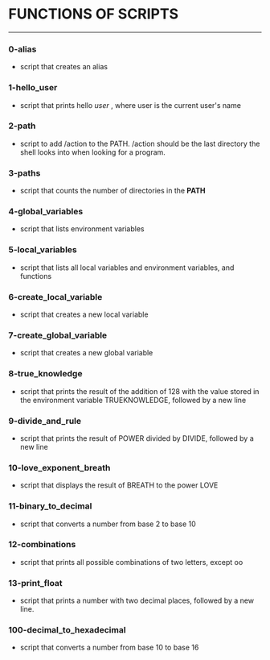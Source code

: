 
# FUNCTIONS OF SCRIPTS
---

### 0-alias
- script that creates an alias

### 1-hello_user
- script that prints hello *user* , where user is the current user's name

### 2-path
- script to add /action to the PATH. /action should be the last directory the shell looks into when looking for a program.

### 3-paths
- script that counts the number of directories in the **PATH**

### 4-global_variables
- script that lists environment variables

### 5-local_variables
- script that lists all local variables and environment variables, and functions

### 6-create_local_variable
- script that creates a new local variable

### 7-create_global_variable
- script that creates a new global variable

### 8-true_knowledge
- script that prints the result of the addition of 128 with the value stored in the environment variable TRUEKNOWLEDGE, followed by a new line

### 9-divide_and_rule
- script that prints the result of POWER divided by DIVIDE, followed by a new line

### 10-love_exponent_breath
- script that displays the result of BREATH to the power LOVE

### 11-binary_to_decimal
- script that converts a number from base 2 to base 10

### 12-combinations
- script that prints all possible combinations of two letters, except oo

### 13-print_float
- script that prints a number with two decimal places, followed by a new line.

### 100-decimal_to_hexadecimal
- script that converts a number from base 10 to base 16
